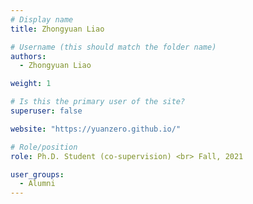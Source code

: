 ```yaml
---
# Display name
title: Zhongyuan Liao

# Username (this should match the folder name)
authors:
  - Zhongyuan Liao

weight: 1

# Is this the primary user of the site?
superuser: false

website: "https://yuanzero.github.io/"

# Role/position
role: Ph.D. Student (co-supervision) <br> Fall, 2021

user_groups:
  - Alumni
---
```

